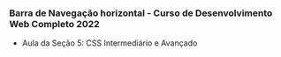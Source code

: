 ### Barra de Navegação horizontal - Curso de Desenvolvimento Web Completo 2022 ###

- Aula da Seção 5: CSS Intermediário e Avançado